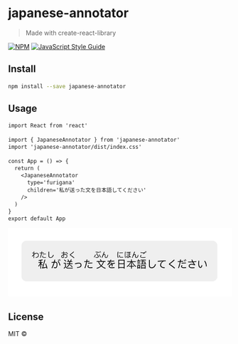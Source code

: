 # japanese-annotator

> Made with create-react-library

[![NPM](https://img.shields.io/npm/v/japanese-annotator.svg)](https://www.npmjs.com/package/japanese-annotator) [![JavaScript Style Guide](https://img.shields.io/badge/code_style-standard-brightgreen.svg)](https://standardjs.com)

## Install

```bash
npm install --save japanese-annotator
```

## Usage

```tsx
import React from 'react'

import { JapaneseAnnotator } from 'japanese-annotator'
import 'japanese-annotator/dist/index.css'

const App = () => {
  return (
    <JapaneseAnnotator
      type='furigana'
      children='私が送った文を日本語してください'
    />
  )
}
export default App
```

![alt text](public/image.png)

## License

MIT © [](https://github.com/)
